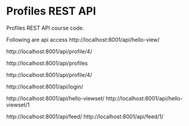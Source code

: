 # Profiles REST API

Profiles REST API course code.

Following are api access
http://localhost:8001/api/hello-view/

http://localhost:8001/api/profile/4/

http://localhost:8001/api/profiles

http://localhost:8001/api/profile/4/

http://localhost:8001/api/login/



http://localhost:8001/api/hello-viewset/
http://localhost:8001/api/hello-viewset/1


http://localhost:8001/api/feed/
http://localhost:8001/api/feed/1/
